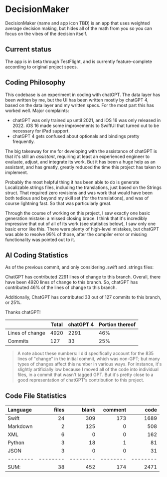# DecisionMaker

DecisionMaker (name and app icon TBD) is an app that uses weighted average decision making, but hides all of the math from you so you can focus on the vibes of the decision itself.

## Current status

The app is in beta through TestFlight, and is currently feature-complete according to original project specs.

## Coding Philosophy

This codebase is an experiment in coding with chatGPT. The data layer has been written by me, but the UI has been written mostly by chatGPT 4, based on the data layer and my written specs. For the most part this has worked well. Major complaints:
- chatGPT was only trained up until 2021, and iOS 16 was only released in 2022. iOS 16 made some improvements to SwiftUI that turned out to be necessary for iPad support.
- chatGPT 4 gets confused about optionals and bindings pretty frequently.

The big takeaway for me for developing with the assistance of chatGPT is that it's still an _assistant_, requiring at least an experienced engineer to evaluate, adjust, and integrate its work. But it has been a huge help as an assistant, and has greatly, greatly reduced the time this project has taken to implement.

Probably the most helpful thing it has been able to do is generate Localizable.strings files, including the translations, just based on the Strings struct. That required zero revisions and was work that would have been both tedious and beyond my skill set (for the translations), and was of course lightning fast. So that was particularly great.

Through the course of working on this project, I saw exactly one basic generation mistake: a missed closing brace. I think that it's incredibly impressive that out of all of its work (see statistics below), I saw only one basic error like this. There were plenty of high-level mistakes, but chatGPT was able to resolve 99% of those, after the compiler error or missing functionality was pointed out to it.

## AI Coding Statistics

As of the previous commit, and only considering .swift and .strings files:

ChatGPT has contributed 2291 lines of change to this branch.
Overall, there have been 4920 lines of change to this branch.
So, chatGPT has contributed 46% of the lines of change to this branch.

Additionally, ChatGPT has contributed 33 out of 127 commits to this branch, or 25%.

Thanks chatGPT!

|   | Total | chatGPT 4 | Portion thereof |
|---|-------|-----------|-----------------|
|Lines of change|4920|2291|46%|
|Commits|127|33|25%|

> A note about these numbers: I did specifically account for the 835 lines of "change" in the initial commit, which was non-GPT; but many types of changes affect this number in various ways. For instance, it's slightly artificially low because I moved all of the code into individual files, in a commit that wasn't tagged GPT. But it's pretty close to a good representation of chatGPT's contribution to this project.

## Code File Statistics

Language|files|blank|comment|code
:-------|-------:|-------:|-------:|-------:
Swift|24|309|173|1689
Markdown|2|125|0|508
XML|6|0|0|162
Python|3|18|1|81
JSON|3|0|0|31
--------|--------|--------|--------|--------
SUM:|38|452|174|2471

